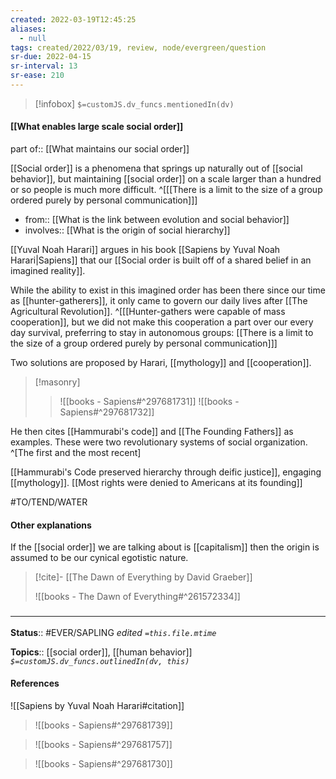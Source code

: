 ```yaml
---
created: 2022-03-19T12:45:25 
aliases:
  - null
tags: created/2022/03/19, review, node/evergreen/question
sr-due: 2022-04-15
sr-interval: 13
sr-ease: 210
---
```

> [!infobox]
`$=customJS.dv_funcs.mentionedIn(dv)`

#### [[What enables large scale social order]] 

part of:: [[What maintains our social order]]

[[Social order]] is a phenomena that springs up naturally out of [[social behavior]],
but maintaining [[social order]] on a scale larger than a hundred or so people is much more difficult.
^[[[There is a limit to the size of a group ordered purely by personal communication]]]

- from:: [[What is the link between evolution and social behavior]]
- involves:: [[What is the origin of social hierarchy]]

[[Yuval Noah Harari]] argues in his book [[Sapiens by Yuval Noah Harari|Sapiens]] that our [[Social order is built off of a shared belief in an imagined reality]].

While the ability to exist in this imagined order has been there since our time as [[hunter-gatherers]],
it only came to govern our daily lives after [[The Agricultural Revolution]].
^[[[Hunter-gathers were capable of mass cooperation]], but we did not make this cooperation a part over our every day survival, preferring to stay in autonomous groups: [[There is a limit to the size of a group ordered purely by personal communication]]]

Two solutions are proposed by Harari, [[mythology]] and [[cooperation]].

> [!masonry]
>  > ![[books - Sapiens#^297681731]]
>  > ![[books - Sapiens#^297681732]]

He then cites [[Hammurabi's code]] and [[The Founding Fathers]] as examples. 
These were two revolutionary systems of social organization.
^[The first and the most recent]

[[Hammurabi's Code preserved hierarchy through deific justice]], engaging [[mythology]].
[[Most rights were denied to Americans at its founding]]

#TO/TEND/WATER 

#### Other explanations

If the [[social order]] we are talking about is [[capitalism]] then the origin is assumed to be our cynical egotistic nature. 

> [!cite]- [[The Dawn of Everything by David Graeber]]
> 
> ![[books - The Dawn of Everything#^261572334]]

### <hr class="footnote"/>

**Status**:: #EVER/SAPLING 
*edited `=this.file.mtime`*

**Topics**:: [[social order]], [[human behavior]]
*`$=customJS.dv_funcs.outlinedIn(dv, this)`*

#### References

![[Sapiens by Yuval Noah Harari#citation]]

> ![[books - Sapiens#^297681739]]

> ![[books - Sapiens#^297681757]]

> ![[books - Sapiens#^297681730]]
